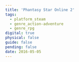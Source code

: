 ```yaml
---
title: 'Phantasy Star Online 2'
tags:
  - platform_steam
  - genre_action-adventure
  - genre_rpg
digital: true
physical: false
guide: false
pending: false
date: 2016-05-05
---
```

